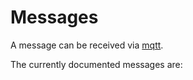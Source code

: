 # Messages

A message can be received via [mqtt](../../../protocols/mqtt.md).

The currently documented messages are:
